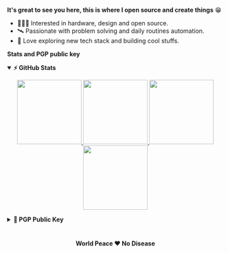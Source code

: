 <b>It's great to see you here, this is where I open source and create things</b> 😁

- 👨🏻‍💻 Interested in hardware, design and open source.
- 🛰️ Passionate with problem solving and daily routines automation.
- 🦾 Love exploring new tech stack and building cool stuffs.

<b>Stats and PGP public key</b>

<details open>
  <summary><b>⚡ GitHub Stats</b></summary>
  <p align="center">
    <a href="https://github.com/seatonjiang#gh-light-mode-only">
      <img height="150px" src="https://github-readme-stats-seatonjiang.vercel.app/api?username=seatonjiang&show_icons=true&hide_border=true&count_private=true&include_all_commits=true&hide_title=true#gh-light-mode-only" />
    </a>
    <a href="https://github.com/seatonjiang#gh-dark-mode-only">
      <img height="150px" src="https://github-readme-stats-seatonjiang.vercel.app/api?username=seatonjiang&show_icons=true&hide_border=true&count_private=true&include_all_commits=true&hide_title=true&theme=radical#gh-dark-mode-only" />
    </a>
    <a href="https://github.com/seatonjiang#gh-light-mode-only">
      <img height="150px" src="https://github-readme-stats-seatonjiang.vercel.app/api/top-langs/?username=seatonjiang&hide_title=true&show_icons=true&hide_border=true&layout=compact&langs_count=8#gh-light-mode-only"/>
    </a>
    <a href="https://github.com/seatonjiang#gh-dark-mode-only"> 
      <img height="150px" src="https://github-readme-stats-seatonjiang.vercel.app/api/top-langs/?username=seatonjiang&hide_title=true&show_icons=true&hide_border=true&layout=compact&langs_count=8&theme=radical#gh-dark-mode-only"/>
    </a>
  </p>
</details>

<details>
  <summary><b>🔑 PGP Public Key</b></summary>
  <br/>

```
-----BEGIN PGP PUBLIC KEY BLOCK-----
mQINBGWVFw4BEACvrqQBnvSbWwOXb0lmxwKS8CvHHlKLxveJSfT9hDtvdcTd7LmY
EGchMTQL7wTG9614wvf7aEV7ELgPctjpcbhTMSLA8GSRT9PES2MZCVSkZ13LrYMJ
YXcvOKLnE2SfKDqymnAfd2NRKr3S34MUACGVatKEyAC9xNBOsa8VM/5ri0gjwhML
5tIV3CqeoV2dcwuv2mJqHP0kpmhfWQXNQ0UWeP639RjXgsSRdcUpbVQCdMO3EM1D
WyKo36BaASa6ohsi6xQKRtVa17dYSgg6FZKRYbmNbV/04QCwzFHuJoBlelvAHmas
9gDZanIUuDKRHyIXcnxNMjWHM6e+1n6xGwThtwlMiaz8Vp70K85dY/r+7kXJVYyw
hb6BcJu1W40jCjWGoDdHph18zSpLXIXInpNo5s8LmztIOxfQMjacdIgRUvOsr6yh
sN2cvXEe0yAwZ0vDPnW2DAYib8qbTMRoyPij/9rpGqwcy3iMvlRCY7y/teOJurXy
GpbliTxMhy+OvvgcTw+sSHB+JHTFSYTuV9ehFYeNOFhHxtOqb5jqZFYaKsSbu98a
fRtz8QQNSFwmDgrUK3DfJlZwtaNyCNY3jWuia7MlpaKsqcBKGNQ0S8Nlou8CMqcs
rETW9xFxYIi5QpguJeZ1sZUJRe5ggcVATl8b/rTbFqAXQDLL1qhnylUUBQARAQAB
tCFTZWF0b24gSmlhbmcgPGhpQHNlYXRvbmppYW5nLmNvbT6JAlQEEwEIAD4WIQQt
xenDBq4OKmJHIgQehazJD363PgUCZZUXDgIbAwUJDScWQgULCQgHAgYVCgkICwIE
FgIDAQIeAQIXgAAKCRAehazJD363Pu5qD/93wIpkNX9/27OWKUSvTcwc3o9nWp3P
yqrDIe3VJNx3ssoc/ktPPdHcwFAwZxNfV2cIaZg558kCkDfrhUfCbZGdB2Y0paY9
GknohewVXtYA3W+XU4s29M50Ohcy5+yH9bJaGjzfBFNm7npoLJIrUu6d+JuNBgNk
paGe8WVlf13f5Zlmek4jS9f/gYtqwyFHYttyS6xkRqI1x7smP31wPc8Kn9vWBQPl
WPbxUFa0gi04vbX/793WMd5MMMdXLR7u7g3ZU1i8yhD2h0oKJo+RJspP0cKMSsV5
NAu717HQzv4UZ6RQArkvHN05iBpN+eQ/ZuqS3BVvNGlTGWIG4L10Hwr8DTNx5yLy
lsl+5MBooH5IyR9rYX9F6oFk6dTx1a+lCGz1VzAbyOkDSVnpaaYRSasgvMgB2fVg
geVDmtrtbvf8d4QNvC0QM3fAB3AM6rK2HFIJ8xTAYZ2wTNeJtBvZ53NRzGI7wMYT
fHBPpdZZsmO4BvPIXytxJhg9Q5SDO8eXJgzOBKxSTCk64LKum/QGt+9RKZcJI0o1
5zNT0aD1gHCbbWxMi6cfkEJm5txqesNuibfJSBEA0/gx6brVfeXwlmbfiR/4jef5
7NSfhs8Fmz+6BlO04GjEKcCu1wPcG3ZgNoKz8+rGdF+iwDyWy2aOd166rjr0cjqk
pzvRsnb8dDLrW7kCDQRllRcOARAA0zVkBmK0rD6ShU4SgUBrGHgzJICUSrOKpqSa
Qw3QykKA4CRjl/KSUNhx95puNW+rLSeOAZ5/Ra4RbUNwv+t+baoaD1sHs3W5IkpH
mefyblpN+zC792kgAuxw3QDGvoi8iz0IRNcxwmPUtyY/GSDjydXlccl4z3AyfDKw
jHetyxN3EamEzlQk8WZUWl1h/Ap88vCaA+DBdT3Y9gGvBm2IeuyOwv/efD1ngPIv
Q4FHd2H+J2bp1Vdb8Lz+szlb0oQm4gDTWKfqLsOgCEIF1iV1rkfoeuz87YHwHlcX
xqeN/CsZjmJroMNow74eVWf3/fHMxP9RPbv9tirbBPt/QSJNFACicn24iH+GINKX
iopA+q6iNFJZaAsNjQ8MDlTsmU8v/+NbS68Bt/bpi4LcJn8m59Kv77NLC+SvMhbk
gCoBIV1lPO8Rd0PeTc2l66LNjibcN8bmdDnCP/a5DxneSDiwRFQIPfDJrWRMhMxN
z0dwOPYk3v61vhBWPDq/DHbuJAkuPlsVSY9/l6VWeeIrPXEUd62ls0BdLzul3Dml
AiPBxabApOqTgpXVmbgyklHl/78LsOgHPdIPuB/kEM+7+QY4oxNwEYJkOU3U65O3
OCHzvErwNbr8Hpkz4rPmc+R15PM84lgcP7AE52fZv2JtV7ukpFgNQ4jk1+iOCxvZ
HNFyUMcAEQEAAYkCPAQYAQgAJhYhBC3F6cMGrg4qYkciBB6FrMkPfrc+BQJllRcO
AhsMBQkNJxZCAAoJEB6FrMkPfrc+t5oP/jeo8MBF4q10cxhIGVsjfZNQ0bN0CkaV
3qhoWvunwh2+frXk8grrI6YO6Ttb/prTPJP09hQ4NHTUKjzNUNHgxsQMgYTiYA4j
IPj6BnLvG+CBsvhl+ytxAPR0nH+mxr4afEs2w74UXRUBOHnvjIJT8/S6rxQMQz9t
39Jb0F0O/a1RsseA/XeEV2XyYUH3C1IKWhj1PC1o8dm3dzWyHsqKi5wM9Zzpz8LY
zQMxNZ8p3SqMpG+oFyZYhGScxdQOo6yAeSiD19fK8DgK/7uGf8964KOlxIwuFm/r
A12RR6JtvtzvtSZxck6jWGpBmrTriMHH88y5///a1p0U1/7zkTFdQxQTGa+Umny8
d8scWsC9eJPq+HoS9hl082nOgwcTdpZj6rWcPo7yiJTpkIHyR90dxL2MiwB7mB56
cftARGqlxXDxhscVCpVi+1VxKUeRFjN8ScGH/cTIg8Ev2sNMwtdVqOe15/CCDBIh
PKmOXOg5H7ina+1RQ7fps6nfv0joeeoHgv2XjFrxWxKIpB/28P3Qp0ogCjEcePoL
KA/SrD/OAR+xbj4jq8nGI6VQpM3GuNDWRgmDHUMAXTfVtYu2Eu+1KYGb3pjk2jrL
1hwp6hs67OOzLOpkrpbWD/awUetg4ndlObpDw5ympzyEtjoOzSIrHnLYZO3UE5F9
7s6YIMCGzT0Q
=w6JP
-----END PGP PUBLIC KEY BLOCK-----
```

</details>

#

<div align="center">

<b>World Peace ❤️ No Disease</b>

</div>
